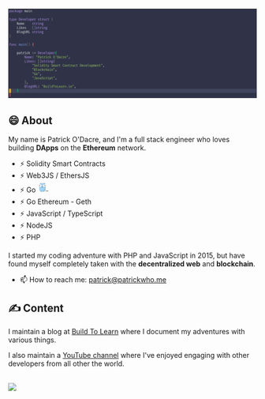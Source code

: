 <!--
**patrickodacre/patrickodacre** is a ✨ _special_ ✨ repository because its `README.md` (this file) appears on your GitHub profile.

Here are some ideas to get you started:

- 🔭 I’m currently working on ...
- 🌱 I’m currently learning ...
- 👯 I’m looking to collaborate on ...
- 🤔 I’m looking for help with ...
- 💬 Ask me about ...
- 📫 How to reach me: ...
- 😄 Pronouns: ...
- ⚡ Fun fact: ...
-->

[![Patrick ODacre Header](https://github.com/patrickodacre/patrickodacre/blob/master/assets/header-image.png)](http://buildtolearn.io)

## 😄 About

My name is Patrick O'Dacre, and I'm a full stack engineer who loves building **DApps** on the **Ethereum** network.

- ⚡ Solidity Smart Contracts
- ⚡ Web3JS / EthersJS
- ⚡ Go <img src="https://github.com/patrickodacre/patrickodacre/blob/master/assets/gopher.svg" height="20" />
- ⚡ Go Ethereum - Geth
- ⚡ JavaScript / TypeScript
- ⚡ NodeJS
- ⚡ PHP

I started my coding adventure with PHP and JavaScript in 2015, but have found myself completely taken with the **decentralized web** and **blockchain**.

- 📫 How to reach me: patrick@patrickwho.me

## &#x270d; Content

I maintain a blog at [Build To Learn](http://buildtolearn.io) where I document my adventures with various things.

I also maintain a [YouTube channel](http://buildtolearn.io/youtube) where I've enjoyed engaging with other developers from all other the world.

## 
<img
  align="center"
  src="https://github-readme-stats.vercel.app/api/?username=patrickodacre&theme=cobalt"
/>

